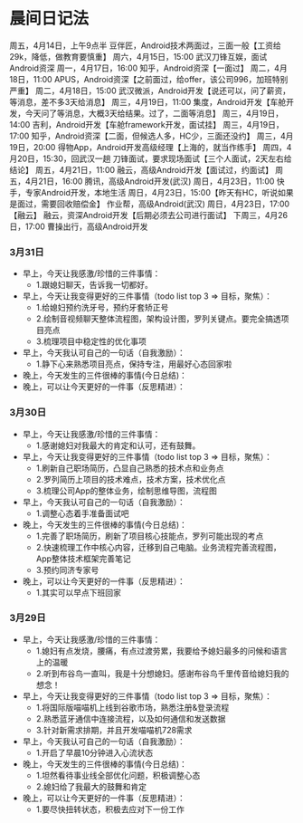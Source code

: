 # 晨间日记法




周五，4月14日，上午9点半
豆伴匠，Android技术两面过，三面一般【工资给29k，降低，做教育要慎重】
周六，4月15日，15:00
武汉刀锋互娱，面试Android资深
周一，4月17日，16:00
知乎，Android资深【一面过】
周二，4月18日，11:00
APUS，Android资深【之前面过，给offer，该公司996，加班特别严重】
周二，4月18日，15:00
武汉微派，Android开发【说还可以，问了薪资，等消息，差不多3天给消息】
周三，4月19日，11:00
集度，Android开发【车舱开发，今天问了等消息，大概3天给结果。过了，二面等消息】
周三，4月19日，14:00
吉利，Android开发【车舱framework开发，面试挂】
周三，4月19日，17:00
知乎，Android资深【二面，但候选人多，HC少，三面还没约】
周三，4月19日，20:00
得物App，Android开发高级经理【上海的，就当作练手】
周四，4月20日，15:30，回武汉一趟
刀锋面试，要求现场面试【三个人面试，2天左右给结论】
周五，4月21日，11:00
融云，高级Android开发【面试过，约面试】
周五，4月21日，16:00
腾讯，高级Android开发(武汉)
周日，4月23日，11:00
快手，专家Android开发，本地生活
周日，4月23日，15:00【昨天有HC，听说如果是面过，需要回收赔偿金】
作业帮，高级Android(武汉)
周日，4月23日，17:00【融云】
融云，资深Android开发【后期必须去公司进行面试】
下周三，4月26日，17:00
曹操出行，高级Android开发













### 3月31日
- 早上，今天让我感激/珍惜的三件事情：
    - 1.跟媳妇聊天，告诉我一切都好。
- 早上，今天让我变得更好的三件事情（todo list top 3 => 目标，聚焦）：
    - 1.给媳妇预约洗牙号，预约牙套矫正号
    - 2.绘制音视频聊天整体流程图，架构设计图，罗列关键点。要完全搞透项目亮点
    - 3.梳理项目中稳定性的优化事项
- 早上，今天我认可自己的一句话（自我激励）：
    - 1.静下心来熟悉项目亮点，保持专注，用最好心态回家啦
- 晚上，今天发生的三件很棒的事情(今日总结)：
- 晚上，可以让今天更好的一件事（反思精进）：


### 3月30日
- 早上，今天让我感激/珍惜的三件事情：
    - 1.感谢媳妇对我最大的肯定和认可，还有鼓舞。
- 早上，今天让我变得更好的三件事情（todo list top 3 => 目标，聚焦）：
    - 1.刷新自己职场简历，凸显自己熟悉的技术点和业务点
    - 2.罗列简历上项目的技术难点，技术方案，技术优化点
    - 3.梳理公司App的整体业务，绘制思维导图，流程图
- 早上，今天我认可自己的一句话（自我激励）：
    - 1.调整心态着手准备面试吧
- 晚上，今天发生的三件很棒的事情(今日总结)：
    - 1.完善了职场简历，刷新了项目核心技能点，罗列可能出现的考点
    - 2.快速梳理工作中核心内容，迁移到自己电脑。业务流程完善流程图，App整体技术框架完善笔记
    - 3.预约同济专家号
- 晚上，可以让今天更好的一件事（反思精进）：
    - 1.其实可以早点下班回家


### 3月29日
- 早上，今天让我感激/珍惜的三件事情：
    - 1.媳妇有点发烧，腰痛，有点过渡劳累，我要给予媳妇最多的问候和语言上的温暖
    - 2.听到布谷鸟一直叫，我是十分想媳妇。感谢布谷鸟千里传音给媳妇我的想念！
- 早上，今天让我变得更好的三件事情（todo list top 3 => 目标，聚焦）：
    - 1.将国际版喵喵机上线到谷歌市场，熟悉注册&登录流程
    - 2.熟悉蓝牙通信中连接流程，以及如何通信和发送数据
    - 3.针对新需求排期，并且开发喵喵机728需求
- 早上，今天我认可自己的一句话（自我激励）：
    - 1.开启了早晨10分钟进入心流状态
- 晚上，今天发生的三件很棒的事情(今日总结)：
    - 1.坦然看待事业线全部优化问题，积极调整心态
    - 2.媳妇给了我最大的鼓舞和肯定
- 晚上，可以让今天更好的一件事（反思精进）：
    - 1.要尽快扭转状态，积极去应对下一份工作





